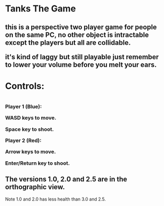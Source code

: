 <h1>Tanks The Game</h1>

<h2>this is a perspective two player game for people on the same PC, no other object is intractable except the players but all are collidable.

it's kind of laggy but still playable just remember to lower your volume before you melt your ears.</h2>

<h1>Controls:<h1>

 <h3>Player 1 (Blue):
 
  WASD keys to move.
  
  Space key to shoot.

 Player 2 (Red):
 
  Arrow keys to move.
  
  Enter/Return key to shoot.</h3>
  
<h2>The versions 1.0, 2.0 and 2.5 are in the orthographic view.</h2>

<p>Note 1.0 and 2.0 has less health than 3.0 and 2.5.</p>
